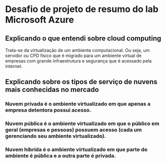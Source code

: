 # Desafio de projeto de resumo do lab Microsoft Azure

## Explicando o que entendi sobre cloud computing
Trata-se da virtualização de um ambiente computacional. Ou seja, um servidor ou CPD físico que é migrado para um ambiente virtual de empresas com grande infraestrutura e segurança que é acessado pela internet.

## Explicando sobre os tipos de serviço de nuvens mais conhecidas no mercado
### Nuvem privada é o ambiente virtualizado em que apenas a empresa detentora possui acesso.
### Nuvem pública é o ambiente virtualizado em que o público em geral (empresas e pessoas) possuem acesso (cada um gerenciando seu ambiente virtualizado).
### Nuvem híbrida é o ambiente virtualizado em que parte do ambiente é pública e a outra parte é privada.
